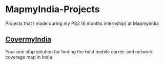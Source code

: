 # MapmyIndia-Projects
Projects that I made during my PS2 (6 months internship) at MapmyIndia

## [CovermyIndia](https://github.com/iamishansharma/MapmyIndia-Projects/tree/master/CovermyIndia)
Your one stop solution for finding the best mobile carrier and network coverage map in India
